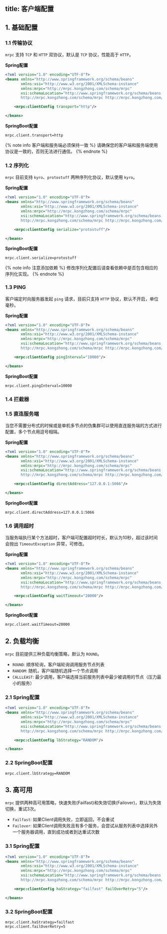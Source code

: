 title: 客户端配置
------------

## 1. 基础配置

### 1.1 传输协议

`mrpc` 支持 `TCP` 和 `HTTP` 双协议，默认是 `TCP` 协议，性能高于 `HTTP`。

**Spring配置**

```xml
<?xml version="1.0" encoding="UTF-8"?>
<beans xmlns="http://www.springframework.org/schema/beans"
       xmlns:xsi="http://www.w3.org/2001/XMLSchema-instance"
       xmlns:mrpc="http://mrpc.kongzhong.com/schema/mrpc"
       xsi:schemaLocation="http://www.springframework.org/schema/beans http://www.springframework.org/schema/beans/spring-beans.xsd
       http://mrpc.kongzhong.com/schema/mrpc http://mrpc.kongzhong.com/schema/mrpc.xsd">

    <mrpc:clientConfig transport="http"/>

</beans>
```

**SpringBoot配置**

```properties
mrpc.client.transport=http
```

{% note info 客户端和服务端必须保持一致 %}
请确保您的客户端和服务端使用协议是一致的，否则无法进行通信。
{% endnote %}

### 1.2 序列化

`mrpc` 目前支持 `kyro`、`protostuff` 两种序列化协议，默认使用 `kyro`。

**Spring配置**

```xml
<?xml version="1.0" encoding="UTF-8"?>
<beans xmlns="http://www.springframework.org/schema/beans"
       xmlns:xsi="http://www.w3.org/2001/XMLSchema-instance"
       xmlns:mrpc="http://mrpc.kongzhong.com/schema/mrpc"
       xsi:schemaLocation="http://www.springframework.org/schema/beans http://www.springframework.org/schema/beans/spring-beans.xsd
       http://mrpc.kongzhong.com/schema/mrpc http://mrpc.kongzhong.com/schema/mrpc.xsd">

    <mrpc:clientConfig serialize="protostuff"/>

</beans>
```

**SpringBoot配置**

```properties
mrpc.client.serialize=protostuff
```

{% note info 注意添加依赖 %}
修改序列化配置后请查看依赖中是否包含相应的序列化实现。
{% endnote %}

### 1.3 PING

客户端定时向服务器发起 `ping` 请求，目前只支持 `HTTP` 协议，默认不开启，单位毫秒。

**Spring配置**

```xml
<?xml version="1.0" encoding="UTF-8"?>
<beans xmlns="http://www.springframework.org/schema/beans"
       xmlns:xsi="http://www.w3.org/2001/XMLSchema-instance"
       xmlns:mrpc="http://mrpc.kongzhong.com/schema/mrpc"
       xsi:schemaLocation="http://www.springframework.org/schema/beans http://www.springframework.org/schema/beans/spring-beans.xsd
       http://mrpc.kongzhong.com/schema/mrpc http://mrpc.kongzhong.com/schema/mrpc.xsd">

    <mrpc:clientConfig pingInterval="10000"/>

</beans>
```

**SpringBoot配置**

```properties
mrpc.client.pingInterval=10000
```

### 1.4 拦截器

### 1.5 直连服务端

当您不需要分布式的时候或是单机多节点的伪集群可以使用直连服务端的方式进行配置，多个节点用逗号相隔。

**Spring配置**

```xml
<?xml version="1.0" encoding="UTF-8"?>
<beans xmlns="http://www.springframework.org/schema/beans"
       xmlns:xsi="http://www.w3.org/2001/XMLSchema-instance"
       xmlns:mrpc="http://mrpc.kongzhong.com/schema/mrpc"
       xsi:schemaLocation="http://www.springframework.org/schema/beans http://www.springframework.org/schema/beans/spring-beans.xsd
       http://mrpc.kongzhong.com/schema/mrpc http://mrpc.kongzhong.com/schema/mrpc.xsd">

    <mrpc:clientConfig directAddress="127.0.0.1:5066"/>

</beans>
```

**SpringBoot配置**

```properties
mrpc.client.directAddress=127.0.0.1:5066
```

### 1.6 调用超时

当服务端执行某个方法超时，客户端可配置超时时长，默认为10秒，超过该时间会抛出 `TimeoutException` 异常，可修改。

**Spring配置**

```xml
<?xml version="1.0" encoding="UTF-8"?>
<beans xmlns="http://www.springframework.org/schema/beans"
       xmlns:xsi="http://www.w3.org/2001/XMLSchema-instance"
       xmlns:mrpc="http://mrpc.kongzhong.com/schema/mrpc"
       xsi:schemaLocation="http://www.springframework.org/schema/beans http://www.springframework.org/schema/beans/spring-beans.xsd
       http://mrpc.kongzhong.com/schema/mrpc http://mrpc.kongzhong.com/schema/mrpc.xsd">

    <mrpc:clientConfig waitTimeout="20000"/>

</beans>
```

**SpringBoot配置**

```properties
mrpc.client.waitTimeout=20000
```

## 2. 负载均衡

`mrpc` 目前提供三种负载均衡策略，默认为 `ROUND`。

- `ROUND`: 顺序轮询，客户端轮询调用服务节点列表
- `RANDOM`: 随机，客户端随机选择一个节点调用
- `CALLLEAST`: 最少调用，客户端选择当前服务列表中最少被调用的节点（压力最小的服务）

### 2.1 Spring配置

```xml
<?xml version="1.0" encoding="UTF-8"?>
<beans xmlns="http://www.springframework.org/schema/beans"
       xmlns:xsi="http://www.w3.org/2001/XMLSchema-instance"
       xmlns:mrpc="http://mrpc.kongzhong.com/schema/mrpc"
       xsi:schemaLocation="http://www.springframework.org/schema/beans http://www.springframework.org/schema/beans/spring-beans.xsd
       http://mrpc.kongzhong.com/schema/mrpc http://mrpc.kongzhong.com/schema/mrpc.xsd">

    <mrpc:clientConfig lbStrategy="RANDOM"/>

</beans>
```

### 2.2 SpringBoot配置

```properties
mrpc.client.lbStrategy=RANDOM
```

## 3. 高可用

`mrpc` 提供两种高可用策略，快速失败(Failfast)和失效切换(Failover)，默认为失效切换，重试3次。

- `Failfast`: 如果Client调用失败，立即返回，不会重试
- `Failover`: 如果Client调用失败且有多个服务，会尝试从服务列表中选择另外一个服务器调用，直到成功或者到达重试次数

### 3.1 Spring配置

```xml
<?xml version="1.0" encoding="UTF-8"?>
<beans xmlns="http://www.springframework.org/schema/beans"
       xmlns:xsi="http://www.w3.org/2001/XMLSchema-instance"
       xmlns:mrpc="http://mrpc.kongzhong.com/schema/mrpc"
       xsi:schemaLocation="http://www.springframework.org/schema/beans http://www.springframework.org/schema/beans/spring-beans.xsd
       http://mrpc.kongzhong.com/schema/mrpc http://mrpc.kongzhong.com/schema/mrpc.xsd">

    <mrpc:clientConfig haStrategy="failfast" failOverRetry="5"/>

</beans>
```

### 3.2 SpringBoot配置

```properties
mrpc.client.haStrategy=failfast
mrpc.client.failOverRetry=5
```

